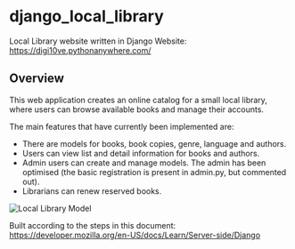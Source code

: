 # django_local_library
Local Library website written in Django
Website: https://digi10ve.pythonanywhere.com/

## Overview
This web application creates an online catalog for a small local library, where users can browse available books and manage their accounts.

The main features that have currently been implemented are:

- There are models for books, book copies, genre, language and authors.
- Users can view list and detail information for books and authors.
- Admin users can create and manage models. The admin has been optimised (the basic registration is present in admin.py, but commented out).
- Librarians can renew reserved books.

![Local Library Model](https://raw.githubusercontent.com/digi10ve/django-locallibrary/master/catalog/static/images/local_library_model_uml.png)

Built according to the steps in this document:
https://developer.mozilla.org/en-US/docs/Learn/Server-side/Django
